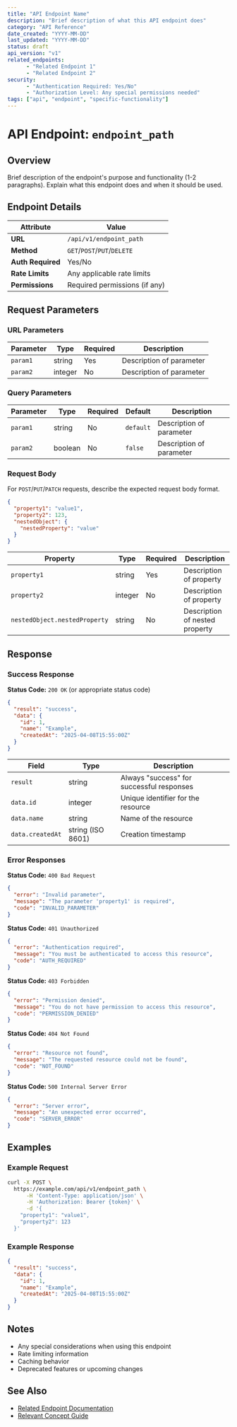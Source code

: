 ```yaml
---
title: "API Endpoint Name"
description: "Brief description of what this API endpoint does"
category: "API Reference"
date_created: "YYYY-MM-DD"
last_updated: "YYYY-MM-DD"
status: draft
api_version: "v1"
related_endpoints:
      - "Related Endpoint 1"
      - "Related Endpoint 2"
security:
      - "Authentication Required: Yes/No"
      - "Authorization Level: Any special permissions needed"
tags: ["api", "endpoint", "specific-functionality"]
---
```


# API Endpoint: `endpoint_path`

## Overview

Brief description of the endpoint's purpose and functionality (1-2 paragraphs). Explain what this endpoint does and when it should be used.

## Endpoint Details

| Attribute | Value |
|-----------|-------|
| **URL** | `/api/v1/endpoint_path` |
| **Method** | `GET`/`POST`/`PUT`/`DELETE` |
| **Auth Required** | Yes/No |
| **Rate Limits** | Any applicable rate limits |
| **Permissions** | Required permissions (if any) |

## Request Parameters

### URL Parameters

| Parameter | Type | Required | Description |
|-----------|------|----------|-------------|
| `param1` | string | Yes | Description of parameter |
| `param2` | integer | No | Description of parameter |

### Query Parameters

| Parameter | Type | Required | Default | Description |
|-----------|------|----------|---------|-------------|
| `param1` | string | No | `default` | Description of parameter |
| `param2` | boolean | No | `false` | Description of parameter |

### Request Body

For `POST`/`PUT`/`PATCH` requests, describe the expected request body format.

```json
{
  "property1": "value1",
  "property2": 123,
  "nestedObject": {
    "nestedProperty": "value"
  }
}
```

| Property | Type | Required | Description |
|----------|------|----------|-------------|
| `property1` | string | Yes | Description of property |
| `property2` | integer | No | Description of property |
| `nestedObject.nestedProperty` | string | No | Description of nested property |

## Response

### Success Response

**Status Code:** `200 OK` (or appropriate status code)

```json
{
  "result": "success",
  "data": {
    "id": 1,
    "name": "Example",
    "createdAt": "2025-04-08T15:55:00Z"
  }
}
```

| Field | Type | Description |
|-------|------|-------------|
| `result` | string | Always "success" for successful responses |
| `data.id` | integer | Unique identifier for the resource |
| `data.name` | string | Name of the resource |
| `data.createdAt` | string (ISO 8601) | Creation timestamp |

### Error Responses

**Status Code:** `400 Bad Request`

```json
{
  "error": "Invalid parameter",
  "message": "The parameter 'property1' is required",
  "code": "INVALID_PARAMETER"
}
```

**Status Code:** `401 Unauthorized`

```json
{
  "error": "Authentication required",
  "message": "You must be authenticated to access this resource",
  "code": "AUTH_REQUIRED"
}
```

**Status Code:** `403 Forbidden`

```json
{
  "error": "Permission denied",
  "message": "You do not have permission to access this resource",
  "code": "PERMISSION_DENIED"
}
```

**Status Code:** `404 Not Found`

```json
{
  "error": "Resource not found",
  "message": "The requested resource could not be found",
  "code": "NOT_FOUND"
}
```

**Status Code:** `500 Internal Server Error`

```json
{
  "error": "Server error",
  "message": "An unexpected error occurred",
  "code": "SERVER_ERROR"
}
```

## Examples

### Example Request

```bash
curl -X POST \
  https://example.com/api/v1/endpoint_path \
      -H 'Content-Type: application/json' \
      -H 'Authorization: Bearer {token}' \
      -d '{
    "property1": "value1",
    "property2": 123
  }'
```

### Example Response

```json
{
  "result": "success",
  "data": {
    "id": 1,
    "name": "Example",
    "createdAt": "2025-04-08T15:55:00Z"
  }
}
```

## Notes

- Any special considerations when using this endpoint
- Rate limiting information
- Caching behavior
- Deprecated features or upcoming changes

## See Also

- [Related Endpoint Documentation](link/to/related.md)
- [Relevant Concept Guide](link/to/concept.md)